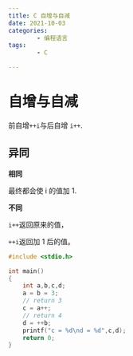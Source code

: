 ```yaml
---
title: C 自增与自减
date: 2021-10-03
categories:
        - 编程语言
tags:
        - C

---
```


# 自增与自减

前自增`++i`与后自增 `i++`.

## 异同

**相同**

最终都会使 i 的值加 1.

**不同**

`i++`返回原来的值，

`++i`返回加 1 后的值。

```c
#include <stdio.h>

int main()
{
    int a,b,c,d;
    a = b = 3;
    // return 3
    c = a++;
    // return 4
    d = ++b;
    printf("c = %d\nd = %d",c,d);
    return 0;
}
```
